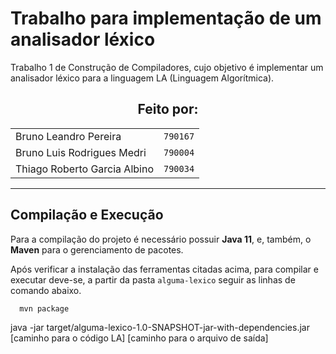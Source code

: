 # Trabalho para implementação de um analisador léxico

Trabalho 1 de Construção de Compiladores, cujo objetivo é implementar um analisador léxico para a linguagem LA (Linguagem Algorítmica).

<h2 align="center">
  Feito por:
</h2>

<div align="center">
  <table>
    <tr>
      <td>Bruno Leandro Pereira</td>
      <td><code>790167</code></td>
    </tr>
    <tr>
      <td>Bruno Luis Rodrigues Medri</td>
      <td><code>790004</code></td>
    </tr>
    <tr>
      <td>Thiago Roberto Garcia Albino</td>
      <td><code>790034</code></td>
    </tr>
  </table>
</div>

---

## Compilação e Execução

Para a compilação do projeto é necessário possuir **Java 11**, e, também, o **Maven** para o gerenciamento de pacotes.

Após verificar a instalação das ferramentas citadas acima, para compilar e executar deve-se, a partir da pasta `alguma-lexico` seguir as linhas de comando abaixo.

```
  mvn package
```
  java -jar target/alguma-lexico-1.0-SNAPSHOT-jar-with-dependencies.jar [caminho para o código LA] [caminho para o arquivo de saída]
```
